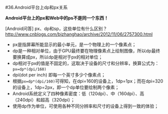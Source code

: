 #36.Android平台上dp和px关系

**Android平台上的px和Web中的ps不是同一个东西！**

[Android问答] px、dp和sp，这些单位有什么区别？ http://www.cnblogs.com/bjzhanghao/archive/2012/11/06/2757300.html

  * px是指屏幕所能显示的最小单元，是一个物理上的一个像素点；
  * dp是一种相对单位，由于GPU最终要在物理像素点上绘制图像，所以dp最终要换算成px，所以dp是相对于px的相对单位；
  * dp相对于px的值是不固定的，这取决于设备的尺寸和分辨率，换算公式为：`px=dp*(dpi/160)`
  * dpi(dot per inch) 即每一个英寸多少个像素点；
  * 根据`px=dp*(dpi/160)`可得知，在dpi=160的设备上，1dp=1px；而在dpi=320的设备上，1dp=2px，即一个dp单位要绘制两个像素；
  * Android系统定义了四种像素密度：低（120dpi）、中（160dpi）、高（240dpi）和超高（320dpi）；
  * 使用dp作为单位，可使用各种不同分辨率和尺寸的设备上得到一致的体验；

